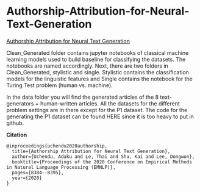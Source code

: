 # Authorship-Attribution-for-Neural-Text-Generation
[Authorship Attribution for Neural Text Generation](http://pike.psu.edu/publications/emnlp20.pdf) 

Clean_Generated folder contains jupyter notebooks of classical machine learning models used to build baseline for classifying the datasets. The notebooks are named accordingly. Next, there are two folders in Clean_Generated, stylistic and single. Stylistic contains the classification models for the linguistic features and Single contains the notebook for the Turing Test problem (human vs. machine).

In the data folder you will find the generated articles of the 8 text-generators + human-written articles. All the datasets for the different problem settings are in there except for the P1 dataset. The code for the generating the P1 dataset can be found HERE since it is too heavy to put in github. 



**Citation**
```
@inproceedings{uchendu2020authorship,
  title={Authorship Attribution for Neural Text Generation},
  author={Uchendu, Adaku and Le, Thai and Shu, Kai and Lee, Dongwon},
  booktitle={Proceedings of the 2020 Conference on Empirical Methods in Natural Language Processing (EMNLP)},
  pages={8384--8395},
  year={2020}
}
```
